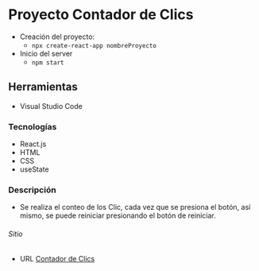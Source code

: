 # Proyecto Contador de Clics
- Creación del proyecto:
    - `npx create-react-app nombreProyecto`
- Inicio del server
    - `npm start`

## Herramientas
- Visual Studio Code

### Tecnologías
- React.js
- HTML
- CSS
- useState

### Descripción
- Se realiza el conteo de los Clic, cada vez que se presiona el botón, así mismo, se puede reiniciar presionando el botón de reiniciar.

###### Sitio
- URL [Contador de Clics](https://contador-clic.netlify.app/)